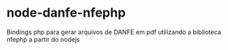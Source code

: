 # node-danfe-nfephp
Bindings php para gerar arquivos de DANFE em pdf utilizando a biblioteca nfephp a partir do nodejs
